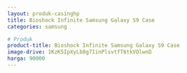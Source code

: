 ```yaml
---
layout: produk-casinghp
title: Bioshock Infinite Samsung Galaxy S9 Case
categories: samsung

# Produk
product-title: Bioshock Infinite Samsung Galaxy S9 Case
image-drive: 1KzK5IpXyLb8g7IinPlsvtfT6tkVOlwnD
harga: 90000
---
```

